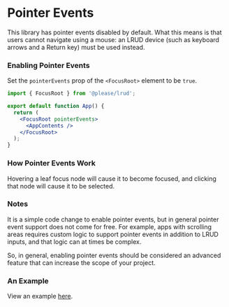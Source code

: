 # Pointer Events

This library has pointer events disabled by default. What this means is that users cannot
navigate using a mouse: an LRUD device (such as keyboard arrows and a Return key) must be
used instead.

### Enabling Pointer Events

Set the `pointerEvents` prop of the `<FocusRoot>` element to be `true`.

```jsx
import { FocusRoot } from '@please/lrud';

export default function App() {
  return (
    <FocusRoot pointerEvents>
      <AppContents />
    </FocusRoot>
  );
}
```

### How Pointer Events Work

Hovering a leaf focus node will cause it to become focused, and clicking that node will
cause it to be selected.

### Notes

It is a simple code change to enable pointer events, but in general pointer event support
does not come for free. For example, apps with scrolling areas requires custom logic to support pointer events in
addition to LRUD inputs, and that logic can at times be complex.

So, in general, enabling pointer events should be considered an advanced feature that can increase the scope of your
project.

### An Example

View an example [here](../examples/advanced/pointer-events/).
